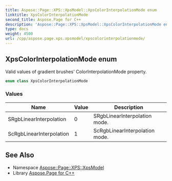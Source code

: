 ```yaml
---
title: Aspose::Page::XPS::XpsModel::XpsColorInterpolationMode enum
linktitle: XpsColorInterpolationMode
second_title: Aspose.Page for C++
description: 'Aspose::Page::XPS::XpsModel::XpsColorInterpolationMode enum. Valid values of gradient brushes'' ColorInterpolationMode property in C++.'
type: docs
weight: 4500
url: /cpp/aspose.page.xps.xpsmodel/xpscolorinterpolationmode/
---
```

## XpsColorInterpolationMode enum


Valid values of gradient brushes' ColorInterpolationMode property.

```cpp
enum class XpsColorInterpolationMode
```

### Values

| Name | Value | Description |
| --- | --- | --- |
| SRgbLinearInterpolation | 0 | SRgbLinearInterpolation mode. |
| ScRgbLinearInterpolation | 1 | ScRgbLinearInterpolation mode. |

## See Also

* Namespace [Aspose::Page::XPS::XpsModel](../)
* Library [Aspose.Page for C++](../../)
